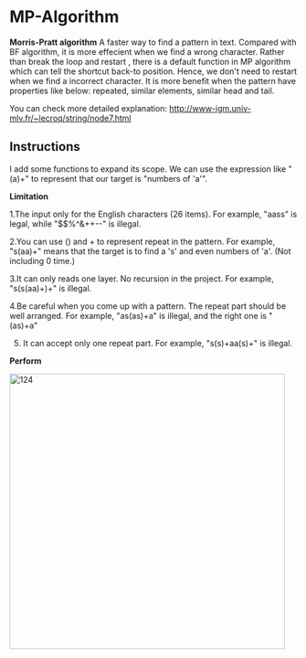 # MP-Algorithm

**Morris-Pratt algorithm**
A faster way to find a pattern in text. Compared with BF algorithm, it is more effecient when we find a wrong character.
Rather than break the loop and restart , there is a default function in MP algorithm which can tell the shortcut back-to position.
Hence, we don't need to restart when we find a incorrect character.
It is more benefit when the pattern have properties like below: repeated, similar elements, similar head and tail.

You can check more detailed explanation: http://www-igm.univ-mlv.fr/~lecroq/string/node7.html 

## Instructions
I add some functions to expand its scope. We can use the expression like "(a)+" to represent that our target is "numbers of 'a'".

**Limitation**

1.The input only for the English characters (26 items). For example, "aass" is legal, while "$$%^&++--" is illegal.

2.You can use () and + to represent repeat in the pattern. For example, "s(aa)+" means that the target is to find a 's' and even numbers of 'a'. (Not including 0 time.)

3.It can only reads one layer. No recursion in the project. For example, "s(s(aa)+)+" is illegal.

4.Be careful when you come up with a pattern. The repeat part should be well arranged. For example, "as(as)+a" is illegal, and the right one is "(as)+a"

5. It can accept only one repeat part. For example, "s(s)+aa(s)+" is illegal.

**Perform**

<img width="482" alt="124" src="https://user-images.githubusercontent.com/41135423/44641850-c4e49400-a9fb-11e8-80be-0ce39859e94b.png">
